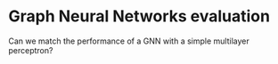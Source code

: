 # Graph Neural Networks evaluation

Can we match the performance of a GNN with a simple multilayer perceptron?